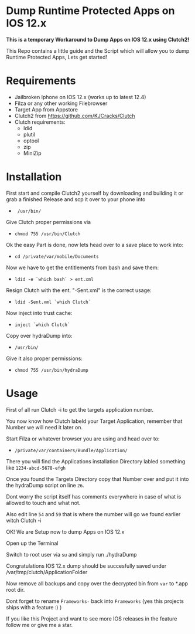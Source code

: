 # Dump Runtime Protected Apps on IOS 12.x

<strong>This is a temporary Workaround to Dump Apps on IOS 12.x using Clutch2!</strong>

This Repo contains a little guide and the Script which will allow you to dump Runtime Protected Apps, Lets get started!

# Requirements

- Jailbroken Iphone on IOS 12.x (works up to latest 12.4)
- Filza or any other working Filebrowser
- Target App from Appstore
- Clutch2 from https://github.com/KJCracks/Clutch
- Clutch requirements:
  - ldid
  - plutil																																						
  - optool																																				
  - zip																																						
  - MiniZip

# Installation

First start and compile Clutch2 yourself by downloading and building it or grab a finished Release and scp it over to your phone into 
- ` /usr/bin/`

Give Clutch proper permissions via 
- `chmod 755 /usr/bin/Clutch`

Ok the easy Part is done, now lets head over to a save place to work into:
- `cd /private/var/mobile/Documents`

Now we have to get the entitlements from bash and save them:
- ``` ldid -e `which bash` > ent.xml ```

Resign Clutch with the ent. "-Sent.xml" is the correct usage:
- ```ldid -Sent.xml `which Clutch` ```

Now inject into trust cache:
- ``` inject `which Clutch` ```

Copy over hydraDump into:
- ``` /usr/bin/ ```

Give it also proper permissions:
- `chmod 755 /usr/bin/hydraDump`

# Usage

First of all run Clutch -i to get the targets application number.

You now know how Clutch labeld your Target Application, remember that Number we will need it later on.

Start Filza or whatever browser you are using and head over to: 
- `/private/var/containers/Bundle/Application/`

There you will find the Applications installation Directory labled something like `1234-abcd-5678-efgh`

Once you found the Targets Directory copy that Number over and put it into the hydraDump script on line `26`.

Dont worry the script itself has comments everywhere in case of what is allowed to touch and what not.

Also edit line `54` and `59` that is where the number will go we found earlier witch Clutch -i

OK! We are Setup now to dump Apps on IOS 12.x

Open up the Terminal

Switch to root user via `su` and simply run ./hydraDump

Congratulations IOS 12.x dump should be succesfully saved under /var/tmp/clutch/ApplicationFolder

Now remove all backups and copy over the decrypted bin from `var` to *.app root dir.

Dont forget to rename `Frameworks-` back into `Frameworks` (yes this projects ships with a feature :) )

If you like this Project and want to see more IOS releases in the feature follow me or give me a star.


